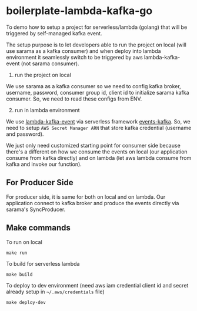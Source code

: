 # boilerplate-lambda-kafka-go

To demo how to setup a project for serverless/lambda (golang) that will be triggered by self-managed kafka event.

The setup purpose is to let developers able to run the project on local (will use sarama as a kafka consumer) and when deploy into lambda environment it seamlessly switch to be triggered by aws lambda-kafka-event (not sarama consumer).

1. run the project on local

We use sarama as a kafka consumer so we need to config kafka broker, username, password, consumer group id, client id to initialize sarama kafka consumer. So, we need to read these configs from ENV.

2. run in lambda environment

We use [lambda-kafka-event](https://docs.aws.amazon.com/lambda/latest/dg/with-kafka.html) via serverless framework [events-kafka](https://www.serverless.com/framework/docs/providers/aws/events/kafka). So, we need to setup `AWS Secret Manager ARN` that store kafka credential (username and password).

We just only need customized starting point for consumer side because there's a different on how we consume the events on local (our application consume from kafka directly) and on lambda (let aws lambda consume from kafka and invoke our function).

## For Producer Side

For producer side, it is same for both on local and on lambda. Our application connect to kafka broker and produce the events directly via sarama's SyncProducer.

## Make commands

To run on local

`make run`

To build for serverless lambda

`make build`

To deploy to dev environment (need aws iam credential client id and secret already setup in `~/.aws/credentials` file)

`make deploy-dev`